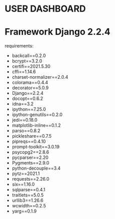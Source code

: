 # USER DASHBOARD

# Framework Django 2.2.4

requirements:

- backcall==0.2.0
- bcrypt==3.2.0
- certifi==2021.5.30
- cffi==1.14.6
- charset-normalizer==2.0.4
- colorama==0.4.4
- decorator==5.0.9
- Django==2.2.4
- docopt==0.6.2
- idna==3.2
- ipython==7.25.0
- ipython-genutils==0.2.0
- jedi==0.18.0
- matplotlib-inline==0.1.2
- parso==0.8.2
- pickleshare==0.7.5
- pipreqs==0.4.10
- prompt-toolkit==3.0.19
- psycopg2==2.8.6
- pycparser==2.20
- Pygments==2.9.0
- python-decouple==3.4
- pytz==2021.1
- requests==2.26.0
- six==1.16.0
- sqlparse==0.4.1
- traitlets==5.0.5
- urllib3==1.26.6
- wcwidth==0.2.5
- yarg==0.1.9
